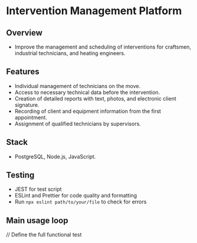 # Intervention Management Platform

## Overview

-   Improve the management and scheduling of interventions for craftsmen, industrial technicians, and heating engineers.

## Features

-   Individual management of technicians on the move.
-   Access to necessary technical data before the intervention.
-   Creation of detailed reports with text, photos, and electronic client signature.
-   Recording of client and equipment information from the first appointment.
-   Assignment of qualified technicians by supervisors.

## Stack

-   PostgreSQL, Node.js, JavaScript.

## Testing

-   JEST for test script
-   ESLint and Prettier for code quality and formatting
-   Run `npx eslint path/to/your/file` to check for errors

## Main usage loop

// Define the full functional test

